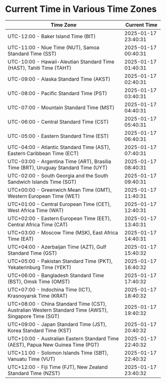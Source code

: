 # Current Time in Various Time Zones

| Time Zone | Current Time |
|-----------|--------------|
| UTC-12:00 - Baker Island Time (BIT) | 2025-01-17 23:40:31 |
| UTC-11:00 - Niue Time (NUT), Samoa Standard Time (SST) | 2025-01-17 00:40:31 |
| UTC-10:00 - Hawaii-Aleutian Standard Time (HAST), Tahiti Time (TAHT) | 2025-01-17 01:40:31 |
| UTC-09:00 - Alaska Standard Time (AKST) | 2025-01-17 02:40:31 |
| UTC-08:00 - Pacific Standard Time (PST) | 2025-01-17 03:40:31 |
| UTC-07:00 - Mountain Standard Time (MST) | 2025-01-17 04:40:31 |
| UTC-06:00 - Central Standard Time (CST) | 2025-01-17 05:40:31 |
| UTC-05:00 - Eastern Standard Time (EST) | 2025-01-17 06:40:31 |
| UTC-04:00 - Atlantic Standard Time (AST), Eastern Caribbean Time (ECT) | 2025-01-17 07:40:31 |
| UTC-03:00 - Argentina Time (ART), Brasília Time (BRT), Uruguay Standard Time (UYT) | 2025-01-17 08:40:31 |
| UTC-02:00 - South Georgia and the South Sandwich Islands Time (SGT) | 2025-01-17 09:40:31 |
| UTC±00:00 - Greenwich Mean Time (GMT), Western European Time (WET) | 2025-01-17 11:40:31 |
| UTC+01:00 - Central European Time (CET), West Africa Time (WAT) | 2025-01-17 12:40:31 |
| UTC+02:00 - Eastern European Time (EET), Central Africa Time (CAT) | 2025-01-17 13:40:31 |
| UTC+03:00 - Moscow Time (MSK), East Africa Time (EAT) | 2025-01-17 14:40:31 |
| UTC+04:00 - Azerbaijan Time (AZT), Gulf Standard Time (GST) | 2025-01-17 15:40:32 |
| UTC+05:00 - Pakistan Standard Time (PKT), Yekaterinburg Time (YEKT) | 2025-01-17 16:40:32 |
| UTC+06:00 - Bangladesh Standard Time (BST), Omsk Time (OMST) | 2025-01-17 17:40:32 |
| UTC+07:00 - Indochina Time (ICT), Krasnoyarsk Time (KRAT) | 2025-01-17 18:40:32 |
| UTC+08:00 - China Standard Time (CST), Australian Western Standard Time (AWST), Singapore Time (SGT) | 2025-01-17 19:40:32 |
| UTC+09:00 - Japan Standard Time (JST), Korea Standard Time (KST) | 2025-01-17 20:40:32 |
| UTC+10:00 - Australian Eastern Standard Time (AEST), Papua New Guinea Time (PGT) | 2025-01-17 22:40:32 |
| UTC+11:00 - Solomon Islands Time (SBT), Vanuatu Time (VUT) | 2025-01-17 22:40:32 |
| UTC+12:00 - Fiji Time (FJT), New Zealand Standard Time (NZST) | 2025-01-17 23:40:32 |
